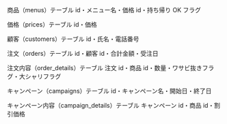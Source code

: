 商品（menus）テーブル
id・メニュー名・価格 id・持ち帰り OK フラグ

価格（prices）テーブル
id・価格

顧客（customers）テーブル
id・氏名・電話番号

注文（orders）テーブル
id・顧客 id・合計金額・受注日

注文内容（order_details）テーブル
注文 id・商品 id・数量・ワサビ抜きフラグ・大シャリフラグ

キャンペーン（campaigns）テーブル
id・キャンペーン名・開始日・終了日

キャンペーン内容（campaign_details）テーブル
キャンペーン id・商品 id・割引価格

